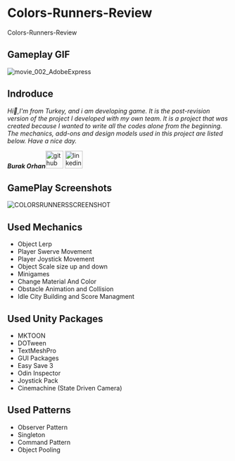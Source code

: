 # Colors-Runners-Review
Colors-Runners-Review

## Gameplay GIF
![movie_002_AdobeExpress](https://user-images.githubusercontent.com/60696929/188221693-eacdc428-5f94-4487-b759-0533ce026972.gif)


## Indroduce
*Hi:punch:,I'm from Turkey, and i am developing game.*
*It is the post-revision version of the project I developed with my own team. It is a project that was created because I wanted to write all the codes alone from the beginning. The mechanics, add-ons and design models used in this project are listed below. Have a nice day.*

***Burak Orhan***[<img src='https://user-images.githubusercontent.com/60696929/204914100-148e216f-69b7-487d-a502-f902f6239fe6.png' alt='github' height='40' color='#6e5494'>](https://github.com/Burak-san)  [<img src='https://user-images.githubusercontent.com/60696929/204914127-d5c92c3a-398e-4159-a06f-4e71a342706b.png' alt='linkedin' height='40'>](https://www.linkedin.com/in/burak-orhan-aohg2022//)
## GamePlay Screenshots

![COLORSRUNNERSSCREENSHOT](https://user-images.githubusercontent.com/60696929/188223135-b307be7e-b692-4865-a429-6c49364831f6.png)


## Used Mechanics 
- Object Lerp
- Player Swerve Movement
- Player Joystick Movement
- Object Scale size up and down
- Minigames
- Change Material And Color
- Obstacle Animation and Collision
- Idle City Building and Score Managment

## Used Unity Packages
- MKTOON
- DOTween
- TextMeshPro
- GUI Packages
- Easy Save 3
- Odin Inspector
- Joystick Pack
- Cinemachine (State Driven Camera)

## Used Patterns
- Observer Pattern
- Singleton
- Command Pattern
- Object Pooling
